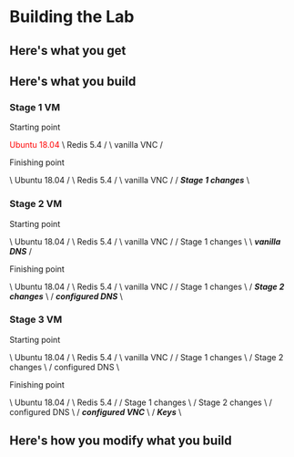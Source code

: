 # Building the Lab

## Here's what you get

## Here's what you build

### Stage 1 VM

Starting point

<span style="color: red;">Ubuntu 18.04</span>  \ Redis 5.4 /  \ vanilla VNC / 

Finishing point

\ Ubuntu 18.04 /  \ Redis 5.4 /  \ vanilla VNC /  / ***Stage 1 changes*** \

### Stage 2 VM

Starting point

\ Ubuntu 18.04 /  \ Redis 5.4 /  \ vanilla VNC /  / Stage 1 changes \  \ ***vanilla DNS*** /

Finishing point

\ Ubuntu 18.04 /  \ Redis 5.4 /  \ vanilla VNC /  / Stage 1 changes \  / ***Stage 2 changes*** \  / ***configured DNS*** \

### Stage 3 VM

Starting point

\ Ubuntu 18.04 /  \ Redis 5.4 /  \ vanilla VNC /  / Stage 1 changes \  / Stage 2 changes \  / configured DNS \

Finishing point

\ Ubuntu 18.04 /  \ Redis 5.4 /  / Stage 1 changes \  / Stage 2 changes \  / configured DNS \  / ***configured VNC*** \ / ***Keys*** \ 

## Here's how you modify what you build
